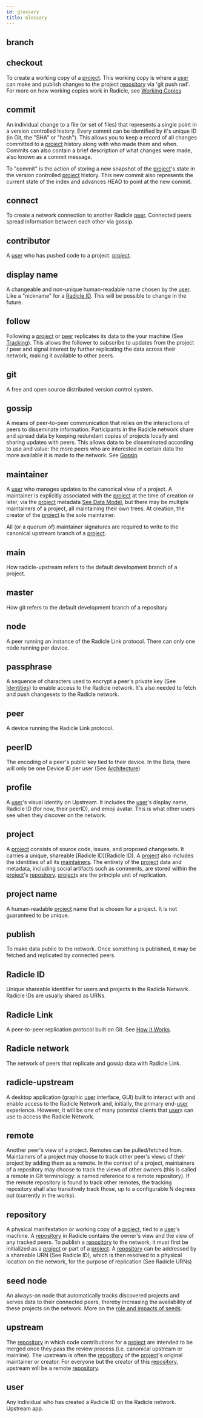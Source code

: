 ```yaml
---
id: glossary
title: Glossary
---
```


## branch

## checkout
To create a working copy of a [project][pr]. This working copy is where a
[user][us] can make and publish changes to the project [repository][re] via 'git push rad'.
For more on how working copies work in Radicle, see [Working
Copies](/how-it-works.md/#working-copies)

## commit
An individual change to a file (or set of files) that represents a single point
in a version controlled history. Every commit can be identified by it's unique
ID (in Git, the "SHA" or "hash"). This allows you to keep a record of all
changes committed to a [project][pr] history along with who made them and when.
Commits can also contain a brief description of what changes were made, also
known as a commit message.

To "commit" is the action of storing a new snapshot of the [project][pr]'s state
in the version controlled [project][pr] history. This new commit also represents
the current state of the index and advances HEAD to point at the new commit.

## connect
To create a network connection to another Radicle [peer][pe]. Connected peers
spread information between each other via gossip.

## contributor
A [user][us] who has pushed code to a project.
[project][pr].

## display name
A changeable and non-unique human-readable name chosen by the [user][us]. Like a
"nickname" for a [Radicle ID][ri]. This will be possible to change in the
future. 

## follow
Following a [project][pr] or [peer][us] replicates its data to the your machine
(See [Tracking](/how-it-works.md/#tracking)). This allows the follower to
subscribe to updates from the project / peer and signal interest by further
replicating the data across their network, making it available to other peers.

## git
A free and open source distributed version control system.

## gossip
A means of peer-to-peer communication that relies on the interactions of peers
to disseminate information. Participants in the Radicle network share and spread
data by keeping redundant copies of projects locally and sharing updates with
peers. This allows data to be disseminated according to use and value: the more
peers who are interested in certain data the more available it is
made to the network. See [Gossip](/how-it-works.md/#replication-model)

## maintainer
A [user][us] who manages updates to the canonical view of a project. A
maintainer is explicitly associated with the [project][pr] at the time of
creation or later, via the [project][pr] metadata [See Data
Model](/how-it-works.md/#data-model), but there may be multiple maintainers of a
project, all maintaining their own trees. At creation, the creator of the
[project][pr] is the sole maintainer.

All (or a quorum of) maintainer signatures are required to write to the
canonical upstream branch of a [project][pr]. 

## main
How radicle-upstream refers to the default development branch of a project.

## master
How git refers to the default development branch of a repository

## node
A peer running an instance of the Radicle Link protocol. There can only one node
running per device.

## passphrase
A sequence of characters used to encrypt a peer's private key (See
[Identities](how-it-works.md/#identities)) to enable access to the Radicle
network. It's also needed to fetch and push
changesets to the Radicle network. 

## peer
A device running the Radicle Link protocol.

## peerID
The encoding of a peer's public key tied to their device. In the Beta, there will
only be one Device ID per user (See
[Architecture](how-it-works.md/#architecture))

## profile
A [user][us]'s visual identity on Upstream. It includes the [user][us]'s display
name, Radicle ID (for now, their peerID), and emoji avatar. This is what other
users see when they discover on the network.

## project
A [project][pr] consists of source code, issues, and proposed changesets. It
carries a unique, shareable [Radicle ID](Radicle ID). A [project][pr] also
includes the identities of all its [maintainers](maintainers). The entirety of
the [project][pr] data and metadata, including social artifacts such as
comments, are stored within the [project][pr]'s [repository][re]. [project][pr]s
are the principle unit of replication.

## project name
A human-readable [project][pr] name that is chosen for a project. It is not
guaranteed to be unique.

## publish
To make data public to the network. Once something is published, it may be
fetched and replicated by connected peers.

## Radicle ID
Unique shareable identifier for users and projects in the Radicle Network. Radicle IDs are usually shared as URNs.

## Radicle Link
A peer-to-peer replication protocol built on Git. See [How it
Works](how-it-works.md).

## Radicle network
The network of peers that replicate and gossip data with Radicle Link.

## radicle-upstream
A desktop application (graphic [user][us] interface, GUI) built to interact with
and enable access to the Radicle Network and, initially, the primary
end-[user][us] experience. However, it will be one of many potential clients
that [user][us]s can use to access the Radicle Network.

## remote
Another peer's view of a project. Remotes can be pulled/fetched from.
Maintainers of a project may choose to track other peer's views of their project
by adding them as a remote. In the context of a project, maintainers of a
repository may choose to track the views of other owners (this is called a
remote in Git terminology: a named reference to a remote repository). If the
remote repository is found to track other remotes, the tracking repository shall
also transitively track those, up to a configurable N degrees out (currently in
the works).

## repository
A physical manifestation or working copy of a [project][pr], tied to a
[user][us]'s machine. A [repository][re] in Radicle contains the owner's view
and the view of any tracked peers. To publish a [repository][re] to the network,
it must first be initialized as a [project][pr] or part of a [project][pr]. A
[repository][re] can be addressed by a shareable URN (See Radicle ID), which is
then resolved to a physical location on the network, for the purpose of
replication (See Radicle URNs)

## seed node
An always-on node that automatically tracks discovered projects and serves data to
their connected peers, thereby increasing the availability of these
projects on the network. More on the [role and impacts of seeds][rl].

## upstream
The [repository][re] in which code contributions for a [project][pr] are
intended to be merged once they pass the review process (i.e. canonical upstream
or mainline). The upstream is often the [repository][re] of the [project][pr]'s
original maintainer or creator. For everyone but the creator of this
[repository][re], upstream will be a remote [repository][re].

## user
Any individual who has created a Radicle ID on the Radicle network.
Upstream app. 


[br]: #branch
[pe]: #peer
[pr]: #project
[re]: #repository
[ri]: #radicle-id
[us]: #user

[rl]: https://radicle.xyz/radicle-link.html

